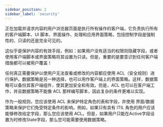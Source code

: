 ```yaml
---
sidebar_position: 2
sidebar_label: 'security'
---
```

正在加载并请求内容的用户浏览器页面是执行所有操作的客户端，它负责执行所有的客户端脚本、UI 脚本、界面操作、处理和应用界面策略，包括控制字段是强制性的、只读的还是完全可见的。

这似乎是保护内容的有效手段，例如：如果用户没有适当的权限则隐藏字段，或者使用客户端脚本或界面策略将其设置为只读。但是，重要的是要意识到任何客户端措施都可以被用户覆盖！

任何真正需要保护以使用户无法查看或修改的内容都应使用 ACL（安全规则）进行保护。数据策略是另一种选择，也可以用作客户端上的界面策略。这样，数据策略可以备份其客户端组件，使其更加安全和有效。但是，ACL 也可以在客户端工作，并且数据策略不能像 ACL 那样编写脚本，因此复杂的条件更难以实现。

作为一般规则，您应该使用 ACL 来保护特定角色的表和字段，并使用 界面/数据策略来保护它们免受特定条件的影响。例如，如果只有具有 ITIL 角色的用户应该能够修改给定字段，那么您应该使用 ACL。但是，如果用户只能在Active字段设置为时修改State字段，那么您可能需要使用数据策略。
